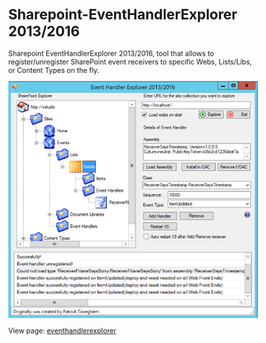 Sharepoint-EventHandlerExplorer 2013/2016
===============================
Sharepoint EventHandlerExplorer 2013/2016, tool that allows to register/unregister SharePoint event receivers to specific Webs, Lists/Libs, or Content Types on the fly.

![enter image description here](https://raw.githubusercontent.com/Gennady-G/Gennady-G.github.io/master/EventHandlerExplorer2013.png?raw=true)

View page: [eventhandlerexplorer](https://Gennady-G.github.io/EventHandlerExplorer)
